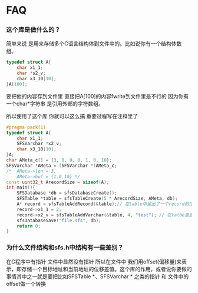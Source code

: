 # FAQ

### 这个库是做什么的？

简单来说 是用来存储多个C语言结构体到文件中的。比如说你有一个结构体数组。

```c++
typedef struct A{
    char x1_1;
    char *s2_v;
    char x3_10[10];
}A[100];
```

要把他的内容存到文件里 直接把A[100]的内容fwrite到文件里是不行的 因为你有一个char*字符串 是引用外部的字符数组。

所以使用了这个库 你就可以这么搞 重要过程写在注释里了

```cpp
#pragma pack(1)
typedef struct A{
    char x1_1;
    SFSVarchar *x2_v;
    char x3_10[10];
}A;
char AMeta_c[] = {3, 0, 0, 0, 1, 0, 10};
SFSVarchar *AMeta = (SFSVarchar *)AMeta_c;
/*  AMeta->len = 3,
    AMeta->buf = {1,0,10} */
const uint32_t ArecordSize = sizeof(A);
int main(){
	SFSDatabase *db = sfsDatabaseCreate();
	SFSTable *table = sfsTableCreate(5 * ArecordSize, AMeta, db);
    A* record = sfsTableAddRecord(&table);// 在table中留出了一个record的位置 并返回它的指针 给你填空
    record->x1_1 = 2; 
    record->x2_v = sfsTableAddVarchar(&table, 4, "test"); // 在talbe里面 插入一个变长字符串 长度为4 内容为“test” 返回他的指针 把指针填到刚才A指向的结构里
    sfsDatabaseSave("file.sfs", db);
    return 0;
}
```

### 为什么文件结构和sfs.h中结构有一些差别？

在C程序中有指针 文件中显然没有指针 所以在文件中 我们用offset(偏移量)来表示，即存储一个目标地址和当前地址的位移差值。这个库的作用，或者说你要做的事情其中之一就是要把比如SFSTable *、SFSVarchar * 之类的指针 和 文件中的 offset做一个转换

